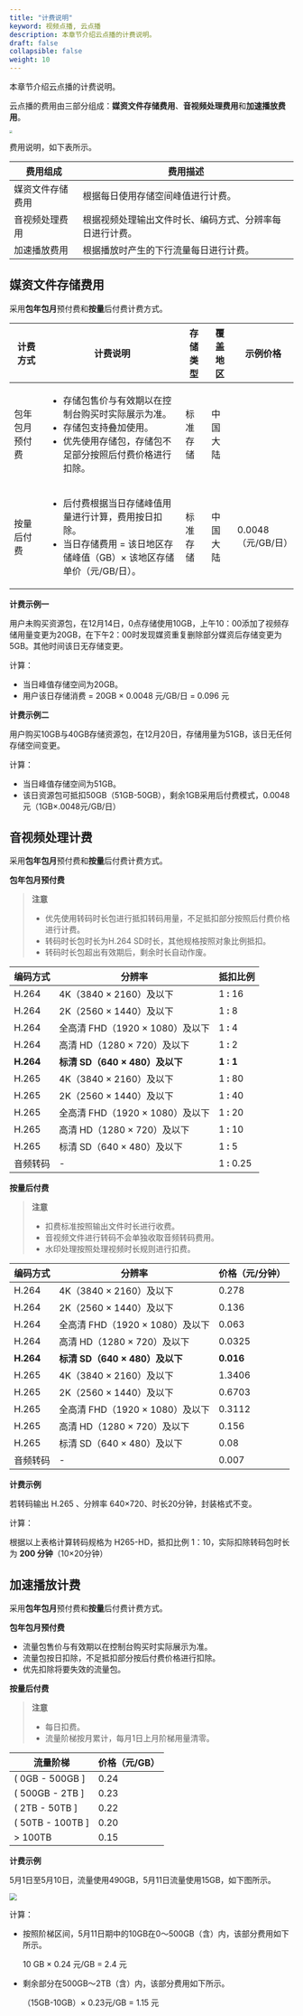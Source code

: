 ```yaml
---
title: "计费说明"
keyword: 视频点播, 云点播
description: 本章节介绍云点播的计费说明。
draft: false
collapsible: false
weight: 10
---
```


本章节介绍云点播的计费说明。

云点播的费用由三部分组成：**媒资文件存储费用**、**音视频处理费用**和**加速播放费用**。

<img src="/audio_and_video/vod/_images/bill_contain.png" style="zoom:30%;" />

费用说明，如下表所示。

| 费用组成         | 费用描述                                                 |
| ---------------- | -------------------------------------------------------- |
| 媒资文件存储费用 | 根据每日使用存储空间峰值进行计费。                       |
| 音视频处理费用   | 根据视频处理输出文件时长、编码方式、分辨率每日进行计费。 |
| 加速播放费用     | 根据播放时产生的下行流量每日进行计费。                   |

## 媒资文件存储费用

采用**包年包月**预付费和**按量**后付费计费方式。

| 计费方式       | 计费说明                                                     | 存储类型 | 覆盖地区 | 示例价格           |
| -------------- | ------------------------------------------------------------ | -------- | -------- | ------------------ |
| 包年包月预付费 | <ul><li>存储包售价与有效期以在控制台购买时实际展示为准。</li><li>存储包支持叠加使用。</li><li>优先使用存储包，存储包不足部分按照后付费价格进行扣除。</li></ul> | 标准存储 | 中国大陆 |                    |
| 按量后付费     | <ul><li>后付费根据当日存储峰值用量进行计算，费用按日扣除。</li><li>当日存储费用 = 该日地区存储峰值（GB）× 该地区存储单价（元/GB/日）。</li></ul> | 标准存储 | 中国大陆 | 0.0048（元/GB/日） |

**计费示例一**

用户未购买资源包，在12月14日，0点存储使用10GB，上午10：00添加了视频存储用量变更为20GB，在下午2：00时发现媒资重复删除部分媒资后存储变更为5GB。其他时间该日无存储变更。

计算：

- 当日峰值存储空间为20GB。
- 用户该日存储消费 = 20GB × 0.0048 元/GB/日 = 0.096 元

**计费示例二**

用户购买10GB与40GB存储资源包，在12月20日，存储用量为51GB，该日无任何存储空间变更。

计算：

- 当日峰值存储空间为51GB。
- 该日资源包可抵扣50GB（51GB-50GB），剩余1GB采用后付费模式，0.0048元（1GB×.0048元/GB/日）

## 音视频处理计费

采用**包年包月**预付费和**按量**后付费计费方式。

**包年包月预付费**

> **注意**
>
> - 优先使用转码时长包进行抵扣转码用量，不足抵扣部分按照后付费价格进行计费。
> - 转码时长包时长为H.264 SD时长，其他规格按照对象比例抵扣。
> - 转码时长包超出有效期后，剩余时长自动作废。

| 编码方式  | 分辨率                          | 抵扣比例     |
| --------- | ------------------------------- | ------------ |
| H.264     | 4K（3840 × 2160）及以下         | 1 **:** 16   |
| H.264     | 2K（2560 × 1440）及以下         | 1 **:** 8    |
| H.264     | 全高清 FHD（1920 × 1080）及以下 | 1 **:** 4    |
| H.264     | 高清 HD（1280 × 720）及以下     | 1 **:** 2    |
| **H.264** | **标清 SD（640 × 480）及以下**  | **1 : 1**    |
| H.265     | 4K（3840 × 2160）及以下         | 1 **:** 80   |
| H.265     | 2K（2560 × 1440）及以下         | 1 **:** 40   |
| H.265     | 全高清 FHD（1920 × 1080）及以下 | 1 **:** 20   |
| H.265     | 高清 HD（1280 × 720）及以下     | 1 **:** 10   |
| H.265     | 标清 SD（640 × 480）及以下      | 1 **:** 5    |
| 音频转码  | -                               | 1 **:** 0.25 |

**按量后付费**

> **注意**
>
> - 扣费标准按照输出文件时长进行收费。
> - 音视频文件进行转码不会单独收取音频转码费用。
> - 水印处理按照处理视频时长规则进行扣费。

| 编码方式  | 分辨率                          | 价格（元/分钟） |
| --------- | ------------------------------- | --------------- |
| H.264     | 4K（3840 × 2160）及以下         | 0.278           |
| H.264     | 2K（2560 × 1440）及以下         | 0.136           |
| H.264     | 全高清 FHD（1920 × 1080）及以下 | 0.063           |
| H.264     | 高清 HD（1280 × 720）及以下     | 0.0325          |
| **H.264** | **标清 SD（640 × 480）及以下**  | **0.016**       |
| H.265     | 4K（3840 × 2160）及以下         | 1.3406          |
| H.265     | 2K（2560 × 1440）及以下         | 0.6703          |
| H.265     | 全高清 FHD（1920 × 1080）及以下 | 0.3112          |
| H.265     | 高清 HD（1280 × 720）及以下     | 0.156           |
| H.265     | 标清 SD（640 × 480）及以下      | 0.08            |
| 音频转码  | -                               | 0.007           |

**计费示例**

若转码输出 H.265 、分辨率 640×720、时长20分钟，封装格式不变。

计算：

根据以上表格计算转码规格为 H265-HD，抵扣比例 1：10，实际扣除转码包时长为 **200 分钟**（10×20分钟）

## 加速播放计费

采用**包年包月**预付费和**按量**后付费计费方式。

**包年包月预付费**

- 流量包售价与有效期以在控制台购买时实际展示为准。
- 流量包按日扣除，不足抵扣部分按后付费价格进行扣除。
- 优先扣除将要失效的流量包。

**按量后付费**

> **注意**
>
> - 每日扣费。
> - 流量阶梯按月累计，每月1日上月阶梯用量清零。

| 流量阶梯         | 价格（元/GB） |
| ---------------- | ------------- |
| ( 0GB - 500GB ]  | 0.24          |
| ( 500GB - 2TB ]  | 0.23          |
| ( 2TB - 50TB ]   | 0.22          |
| ( 50TB - 100TB ] | 0.20          |
| > 100TB          | 0.15          |

**计费示例**

5月1日至5月10日，流量使用490GB，5月11日流量使用15GB，如下图所示。

<img src="../../_images/speed_play_bill.png" style="zoom:80%;" />

计算：

- 按照阶梯区间，5月11日期中的10GB在0～500GB（含）内，该部分费用如下所示。

  10 GB × 0.24 元/GB = 2.4 元

- 剩余部分在500GB～2TB（含）内，该部分费用如下所示。

  （15GB-10GB）× 0.23元/GB = 1.15 元
